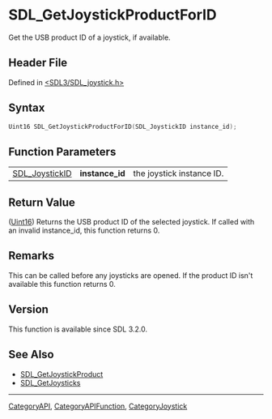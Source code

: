 # SDL_GetJoystickProductForID

Get the USB product ID of a joystick, if available.

## Header File

Defined in [<SDL3/SDL_joystick.h>](https://github.com/libsdl-org/SDL/blob/main/include/SDL3/SDL_joystick.h)

## Syntax

```c
Uint16 SDL_GetJoystickProductForID(SDL_JoystickID instance_id);
```

## Function Parameters

|                                  |                 |                           |
| -------------------------------- | --------------- | ------------------------- |
| [SDL_JoystickID](SDL_JoystickID) | **instance_id** | the joystick instance ID. |

## Return Value

([Uint16](Uint16)) Returns the USB product ID of the selected joystick. If
called with an invalid instance_id, this function returns 0.

## Remarks

This can be called before any joysticks are opened. If the product ID isn't
available this function returns 0.

## Version

This function is available since SDL 3.2.0.

## See Also

- [SDL_GetJoystickProduct](SDL_GetJoystickProduct)
- [SDL_GetJoysticks](SDL_GetJoysticks)






----
[CategoryAPI](CategoryAPI), [CategoryAPIFunction](CategoryAPIFunction), [CategoryJoystick](CategoryJoystick)

